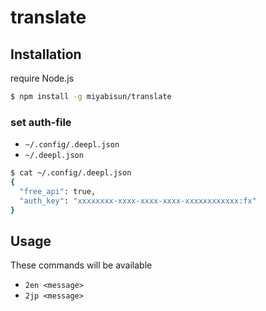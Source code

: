 # translate

## Installation

require Node.js

```bash
$ npm install -g miyabisun/translate
```

### set auth-file

- `~/.config/.deepl.json`
- `~/.deepl.json`

```bash
$ cat ~/.config/.deepl.json
{
  "free_api": true,
  "auth_key": "xxxxxxxx-xxxx-xxxx-xxxx-xxxxxxxxxxxx:fx"
}
```

## Usage

These commands will be available

- `2en <message>`
- `2jp <message>`
